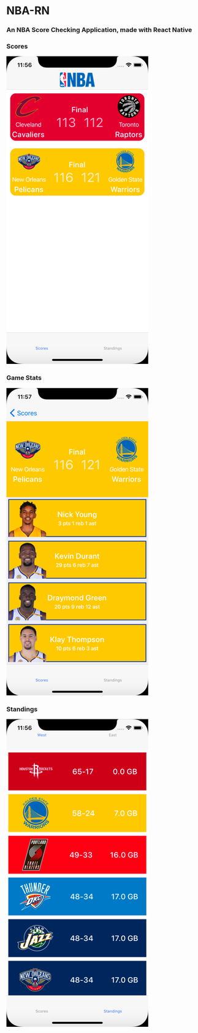 # NBA-RN

### An NBA Score Checking Application, made with React Native

### Scores
<img src="https://github.com/jsuarez96/NBA-RN/blob/master/SampleImages/scores.png">

### Game Stats
<img src="https://github.com/jsuarez96/NBA-RN/blob/master/SampleImages/box_score.png">

### Standings
<img src="https://github.com/jsuarez96/NBA-RN/blob/master/SampleImages/standings.png">
